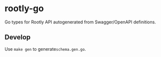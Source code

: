 # rootly-go

Go types for Rootly API autogenerated from Swagger/OpenAPI definitions.

## Develop

Use `make gen` to generate`schema.gen.go`.

